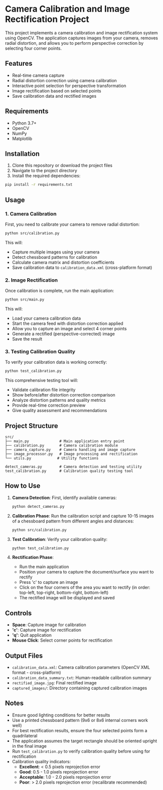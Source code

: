 # Camera Calibration and Image Rectification Project

This project implements a camera calibration and image rectification system using OpenCV. The application captures images from your camera, removes radial distortion, and allows you to perform perspective correction by selecting four corner points.

## Features

- Real-time camera capture
- Radial distortion correction using camera calibration
- Interactive point selection for perspective transformation
- Image rectification based on selected points
- Save calibration data and rectified images

## Requirements

- Python 3.7+
- OpenCV
- NumPy
- Matplotlib

## Installation

1. Clone this repository or download the project files
2. Navigate to the project directory
3. Install the required dependencies:

```bash
pip install -r requirements.txt
```

## Usage

### 1. Camera Calibration

First, you need to calibrate your camera to remove radial distortion:

```bash
python src/calibration.py
```

This will:
- Capture multiple images using your camera
- Detect chessboard patterns for calibration
- Calculate camera matrix and distortion coefficients
- Save calibration data to `calibration_data.xml` (cross-platform format)

### 2. Image Rectification

Once calibration is complete, run the main application:

```bash
python src/main.py
```

This will:
- Load your camera calibration data
- Start the camera feed with distortion correction applied
- Allow you to capture an image and select 4 corner points
- Generate a rectified (perspective-corrected) image
- Save the result

### 3. Testing Calibration Quality

To verify your calibration data is working correctly:

```bash
python test_calibration.py
```

This comprehensive testing tool will:
- Validate calibration file integrity
- Show before/after distortion correction comparison
- Analyze distortion patterns and quality metrics
- Provide real-time correction preview
- Give quality assessment and recommendations

## Project Structure

```
src/
├── main.py              # Main application entry point
├── calibration.py       # Camera calibration module
├── camera_capture.py    # Camera handling and image capture
├── image_processor.py   # Image processing and rectification
└── utils.py            # Utility functions

detect_cameras.py        # Camera detection and testing utility
test_calibration.py      # Calibration quality testing tool
```

## How to Use

1. **Camera Detection**: First, identify available cameras:
   ```bash
   python detect_cameras.py
   ```

2. **Calibration Phase**: Run the calibration script and capture 10-15 images of a chessboard pattern from different angles and distances:
   ```bash
   python src/calibration.py
   ```

3. **Test Calibration**: Verify your calibration quality:
   ```bash
   python test_calibration.py
   ```

4. **Rectification Phase**: 
   - Run the main application
   - Position your camera to capture the document/surface you want to rectify
   - Press 'c' to capture an image
   - Click on the four corners of the area you want to rectify (in order: top-left, top-right, bottom-right, bottom-left)
   - The rectified image will be displayed and saved

## Controls

- **Space**: Capture image for calibration
- **'c'**: Capture image for rectification
- **'q'**: Quit application
- **Mouse Click**: Select corner points for rectification

## Output Files

- `calibration_data.xml`: Camera calibration parameters (OpenCV XML format - cross-platform)
- `calibration_data_summary.txt`: Human-readable calibration summary
- `rectified_image.jpg`: Final rectified image
- `captured_images/`: Directory containing captured calibration images

## Notes

- Ensure good lighting conditions for better results
- Use a printed chessboard pattern (9x6 or 8x6 internal corners work well)
- For best rectification results, ensure the four selected points form a quadrilateral
- The application assumes the target rectangle should be oriented upright in the final image
- Run `test_calibration.py` to verify calibration quality before using for rectification
- Calibration quality indicators:
  - **Excellent**: < 0.5 pixels reprojection error
  - **Good**: 0.5 - 1.0 pixels reprojection error  
  - **Acceptable**: 1.0 - 2.0 pixels reprojection error
  - **Poor**: > 2.0 pixels reprojection error (recalibrate recommended)
